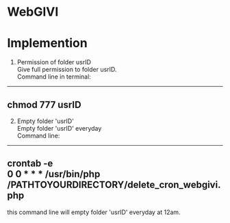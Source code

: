 # WebGIVI
# Implemention
1. Permission of folder usrID  
Give full permission to folder usrID.   
Command line in terminal:  
-----------------------  
 chmod 777 usrID  
----------------------  
2. Empty folder 'usrID'   
Empty folder 'usrID' everyday  
Command line:  
------------------------   
crontab -e  
0 0 * * * /usr/bin/php  /PATHTOYOURDIRECTORY/delete_cron_webgivi.php  
-----------------------  
this command line will empty folder 'usrID' everyday at 12am.
